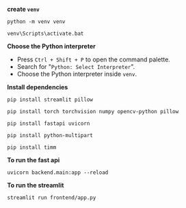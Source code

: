 **create `venv`**
```
python -m venv venv

venv\Scripts\activate.bat
```
**Choose the Python interpreter**
- Press `Ctrl + Shift + P` to open the command palette.
- Search for "`Python: Select Interpreter`".
- Choose the Python interpreter inside `venv`.

**Install dependencies**
```
pip install streamlit pillow

pip install torch torchvision numpy opencv-python pillow

pip install fastapi uvicorn

pip install python-multipart

pip install timm
```
**To run the fast api**
```
uvicorn backend.main:app --reload
```
**To run the streamlit**
```
streamlit run frontend/app.py
```


